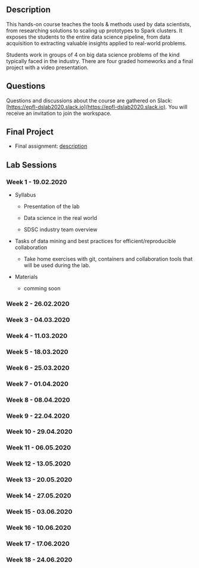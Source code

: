 ## Description

This hands-on course teaches the tools & methods used by data scientists, from researching solutions to scaling up prototypes to Spark clusters. It exposes the students to the entire data science pipeline, from data acquisition to extracting valuable insights applied to real-world problems.

Students work in groups of 4 on big data science problems of the kind typically faced in the industry. There are four graded homeworks and a final project with a video presentation.

## Questions

Questions and discussions about the course are gathered on Slack: [https://epfl-dslab2020.slack.io](https://epfl-dslab2020.slack.io). You will receive an invitation to join the workspace.

## Final Project

- Final assignment: [description](/final_project/README.md)

## Lab Sessions

### Week 1 - 19.02.2020

* Syllabus

  - Presentation of the lab

  - Data science in the real world

  - SDSC industry team overview

* Tasks of data mining and best practices for efficient/reproducible collaboration

  - Take home exercises with git, containers and collaboration tools that will be used during the lab.
  
* Materials

  - comming soon

### Week 2 - 26.02.2020

### Week 3 - 04.03.2020

### Week 4 - 11.03.2020

### Week 5 - 18.03.2020

### Week 6 - 25.03.2020

### Week 7 - 01.04.2020

### Week 8 - 08.04.2020

### Week 9 - 22.04.2020

### Week 10 - 29.04.2020

### Week 11 - 06.05.2020

### Week 12 - 13.05.2020

### Week 13 - 20.05.2020

### Week 14 - 27.05.2020

### Week 15 - 03.06.2020

### Week 16 - 10.06.2020

### Week 17 - 17.06.2020

### Week 18 - 24.06.2020


